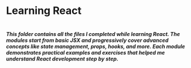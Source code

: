# Learning React

# 

##### This folder contains all the files I completed while learning React. The modules start from basic JSX and progressively cover advanced concepts like state management, props, hooks, and more. Each module demonstrates practical examples and exercises that helped me understand React development step by step.

